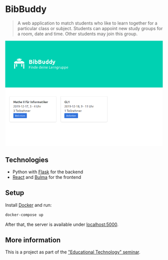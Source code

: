 # BibBuddy

> A web application to match students who like to learn together for a particular class or subject.
> Students can appoint new study groups for a room, date and time. Other students may join this group.


![Screenshot](screenshot.png)

## Technologies

- Python with [Flask](https://github.com/pallets/flask/) for the backend
- [React](https://reactjs.org/) and [Bulma](https://bulma.io/) for the frontend

## Setup

Install [Docker](https://docs.docker.com/install/) and run:

```sh
docker-compose up
```

After that, the server is available under [localhost:5000](http://localhost:5000).

## More information

This is a project as part of the ["Educational Technology" seminar](https://www.edutec.guru/teaching/).
